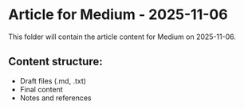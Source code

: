 # Article for Medium - 2025-11-06

This folder will contain the article content for Medium on 2025-11-06.

## Content structure:
- Draft files (.md, .txt)
- Final content
- Notes and references
